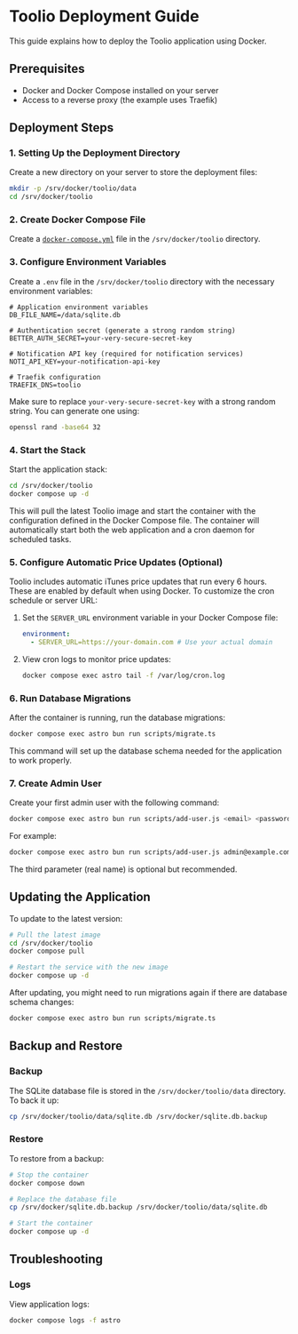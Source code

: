 # Toolio Deployment Guide

This guide explains how to deploy the Toolio application using Docker.

## Prerequisites

- Docker and Docker Compose installed on your server
- Access to a reverse proxy (the example uses Traefik)

## Deployment Steps

### 1. Setting Up the Deployment Directory

Create a new directory on your server to store the deployment files:

```bash
mkdir -p /srv/docker/toolio/data
cd /srv/docker/toolio
```

### 2. Create Docker Compose File

Create a [`docker-compose.yml`](./.deploy/docker-compose.example.yml) file in the `/srv/docker/toolio` directory.

### 3. Configure Environment Variables

Create a `.env` file in the `/srv/docker/toolio` directory with the necessary environment variables:

```
# Application environment variables
DB_FILE_NAME=/data/sqlite.db

# Authentication secret (generate a strong random string)
BETTER_AUTH_SECRET=your-very-secure-secret-key

# Notification API key (required for notification services)
NOTI_API_KEY=your-notification-api-key

# Traefik configuration
TRAEFIK_DNS=toolio
```

Make sure to replace `your-very-secure-secret-key` with a strong random string. You can generate one using:

```bash
openssl rand -base64 32
```

### 4. Start the Stack

Start the application stack:

```bash
cd /srv/docker/toolio
docker compose up -d
```

This will pull the latest Toolio image and start the container with the configuration defined in the Docker Compose file. The container will automatically start both the web application and a cron daemon for scheduled tasks.

### 5. Configure Automatic Price Updates (Optional)

Toolio includes automatic iTunes price updates that run every 6 hours. These are enabled by default when using Docker. To customize the cron schedule or server URL:

1. Set the `SERVER_URL` environment variable in your Docker Compose file:

   ```yaml
   environment:
     - SERVER_URL=https://your-domain.com # Use your actual domain
   ```

2. View cron logs to monitor price updates:
   ```bash
   docker compose exec astro tail -f /var/log/cron.log
   ```

### 6. Run Database Migrations

After the container is running, run the database migrations:

```bash
docker compose exec astro bun run scripts/migrate.ts
```

This command will set up the database schema needed for the application to work properly.

### 7. Create Admin User

Create your first admin user with the following command:

```bash
docker compose exec astro bun run scripts/add-user.js <email> <password> "<real name>"
```

For example:

```bash
docker compose exec astro bun run scripts/add-user.js admin@example.com secure_password "Admin User"
```

The third parameter (real name) is optional but recommended.

## Updating the Application

To update to the latest version:

```bash
# Pull the latest image
cd /srv/docker/toolio
docker compose pull

# Restart the service with the new image
docker compose up -d
```

After updating, you might need to run migrations again if there are database schema changes:

```bash
docker compose exec astro bun run scripts/migrate.ts
```

## Backup and Restore

### Backup

The SQLite database file is stored in the `/srv/docker/toolio/data` directory. To back it up:

```bash
cp /srv/docker/toolio/data/sqlite.db /srv/docker/sqlite.db.backup
```

### Restore

To restore from a backup:

```bash
# Stop the container
docker compose down

# Replace the database file
cp /srv/docker/sqlite.db.backup /srv/docker/toolio/data/sqlite.db

# Start the container
docker compose up -d
```

## Troubleshooting

### Logs

View application logs:

```bash
docker compose logs -f astro
```
